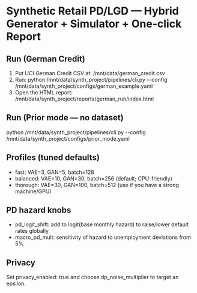 # Synthetic Retail PD/LGD — Hybrid Generator + Simulator + One-click Report

## Run (German Credit)

1) Put UCI German Credit CSV at: /mnt/data/german_credit.csv
2) Run:
   python /mnt/data/synth_project/pipelines/cli.py --config /mnt/data/synth_project/configs/german_example.yaml
3) Open the HTML report:
   /mnt/data/synth_project/reports/german_run/index.html

## Run (Prior mode — no dataset)

   python /mnt/data/synth_project/pipelines/cli.py --config /mnt/data/synth_project/configs/prior_mode.yaml

## Profiles (tuned defaults)
- fast:     VAE=3,  GAN=5,   batch=128
- balanced: VAE=10, GAN=30,  batch=256   (default; CPU-friendly)
- thorough: VAE=30, GAN=100, batch=512   (use if you have a strong machine/GPU)

## PD hazard knobs
- pd_logit_shift: add to logit(base monthly hazard) to raise/lower default rates globally
- macro_pd_mult:  sensitivity of hazard to unemployment deviations from 5%

## Privacy
Set privacy_enabled: true and choose dp_noise_multiplier to target an epsilon.

